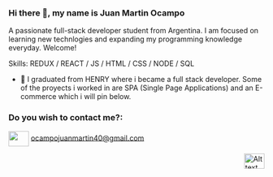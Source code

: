 ### Hi there 👋, my name is Juan Martin Ocampo



A passionate full-stack developer student from Argentina. I am focused on learning new technlogies and expanding my programming knowledge everyday. Welcome!

Skills: REDUX / REACT / JS / HTML / CSS / NODE / SQL

- 🔭 I graduated from HENRY where i became a full stack developer.
Some of the proyects i worked in are SPA (Single Page Applications) and an E-commerce which i will pin below.



<h3 align="left">Do you wish to contact me?:</h3>
<p align="left">
 

 <a href="https://www.linkedin.com/in/juan-martin-ocampo/" target="blank"><img align="center" src="https://cdn.jsdelivr.net/npm/simple-icons@3.0.1/icons/linkedin.svg" alt="" height="30" width="40" /></a>
 ocampojuanmartin40@gmail.com

</p>

<img src="https://www.pngkey.com/png/full/162-1627423_mas-software-engineer-hob-vacancy-computer-engineer-cartoon.png" alt="Alt text" align="right" height="30" width="40" title="Optional title">



